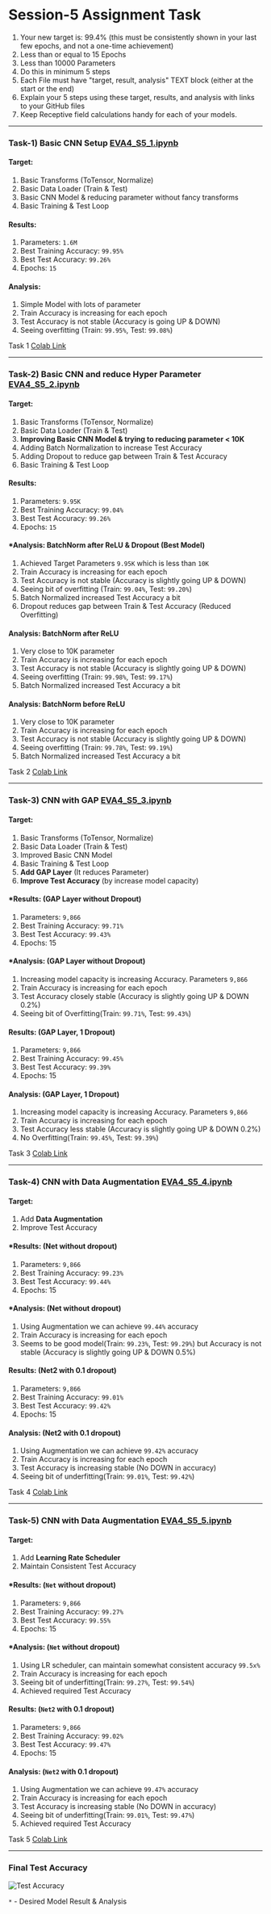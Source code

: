 # Session-5 Assignment Task
1. Your new target is:
99.4% (this must be consistently shown in your last few epochs, and not a one-time achievement)
2. Less than or equal to 15 Epochs
3. Less than 10000 Parameters
4. Do this in minimum 5 steps
5. Each File must have "target, result, analysis" TEXT block (either at the start or the end)
6. Explain your 5 steps using these target, results, and analysis with links to your GitHub files
7. Keep Receptive field calculations handy for each of your models. 

- - -

### Task-1) Basic CNN Setup [EVA4_S5_1.ipynb](https://github.com/velasoka-repo/EVA4/blob/master/Session-5/EVA4_S5_1.ipynb "EVA4-S5_1.ipynb")
#### Target:
1. Basic Transforms (ToTensor, Normalize)
2. Basic Data Loader (Train & Test)
3. Basic CNN Model & reducing parameter without fancy transforms
4. Basic Training  & Test Loop

#### Results:
1. Parameters: `1.6M`
2. Best Training Accuracy: `99.95%`
3. Best Test Accuracy: `99.26%`
4. Epochs: `15`

#### Analysis:
1. Simple Model with lots of parameter
2. Train Accuracy is increasing for each epoch
3. Test Accuracy is not stable (Accuracy is going UP & DOWN)
4. Seeing overfitting (Train: `99.95%`, Test: `99.08%`)

Task 1 [Colab Link](https://colab.research.google.com/github/velasoka-repo/EVA4/blob/master/Session-5/EVA4_S5_1.ipynb)

- - -


### Task-2) Basic CNN and reduce Hyper Parameter [EVA4_S5_2.ipynb](https://github.com/velasoka-repo/EVA4/blob/master/Session-5/EVA4_S5_2.ipynb "EVA4-S5_2.ipynb")
#### Target:
1. Basic Transforms (ToTensor, Normalize)
2. Basic Data Loader (Train & Test)
3. **Improving Basic CNN Model & trying to reducing parameter < 10K**
4. Adding Batch Normalization to increase Test Accuracy
5. Adding Dropout to reduce gap between Train & Test Accuracy 
6. Basic Training  & Test Loop

#### Results:
1. Parameters: `9.95K`
2. Best Training Accuracy: `99.04%`
3. Best Test Accuracy: `99.26%`
4. Epochs: `15`

#### *Analysis: BatchNorm after ReLU & Dropout (Best Model)
1. Achieved Target Parameters `9.95K` which is less than `10K`
2. Train Accuracy is increasing for each epoch
3. Test Accuracy is not stable (Accuracy is slightly going UP & DOWN)
4. Seeing bit of overfitting (Train: `99.04%`, Test: `99.20%`) 
5. Batch Normalized increased Test Accuracy a bit
6. Dropout reduces gap between Train & Test Accuracy (Reduced Overfitting)

#### Analysis: BatchNorm after ReLU
1. Very close to 10K parameter
2. Train Accuracy is increasing for each epoch
3. Test Accuracy is not stable (Accuracy is slightly going UP & DOWN)
4. Seeing overfitting (Train: `99.98%`, Test: `99.17%`)
5. Batch Normalized increased Test Accuracy a bit

#### Analysis: BatchNorm before ReLU
1. Very close to 10K parameter
2. Train Accuracy is increasing for each epoch
3. Test Accuracy is not stable (Accuracy is slightly going UP & DOWN)
4. Seeing overfitting (Train: `99.78%`, Test: `99.19%`) 
5. Batch Normalized increased Test Accuracy a bit

Task 2 [Colab Link](https://colab.research.google.com/github/velasoka-repo/EVA4/blob/master/Session-5/EVA4_S5_2.ipynb)

- - -

### Task-3) CNN with GAP [EVA4_S5_3.ipynb](https://github.com/velasoka-repo/EVA4/blob/master/Session-5/EVA4_S5_3.ipynb "EVA4-S5_3.ipynb")
#### Target:
1. Basic Transforms (ToTensor, Normalize)
2. Basic Data Loader (Train & Test)
3. Improved Basic CNN Model
4. Basic Training  & Test Loop
5. **Add GAP Layer** (It reduces Parameter)
6. **Improve Test Accuracy** (by increase model capacity)

#### *Results: (GAP Layer without Dropout)
1. Parameters: `9,866`
2. Best Training Accuracy: `99.71%` 
3. Best Test Accuracy: `99.43%`
4. Epochs: 15

#### *Analysis: (GAP Layer without Dropout)
1. Increasing model capacity is increasing Accuracy. Parameters `9,866`
2. Train Accuracy is increasing for each epoch
3. Test Accuracy closely stable (Accuracy is slightly going UP & DOWN 0.2%)
4. Seeing bit of Overfitting(Train: `99.71%`, Test: `99.43%`)


#### Results: (GAP Layer, 1 Dropout)
1. Parameters: `9,866`
2. Best Training Accuracy: `99.45%` 
3. Best Test Accuracy: `99.39%`
4. Epochs: 15

#### Analysis: (GAP Layer, 1 Dropout)
1. Increasing model capacity is increasing Accuracy. Parameters `9,866`
2. Train Accuracy is increasing for each epoch
3. Test Accuracy less stable (Accuracy is slightly going UP & DOWN 0.2%)
4. No Overfitting(Train: `99.45%`, Test: `99.39%`)

Task 3 [Colab Link](https://colab.research.google.com/github/velasoka-repo/EVA4/blob/master/Session-5/EVA4_S5_3.ipynb)

- - -

### Task-4) CNN with Data Augmentation [EVA4_S5_4.ipynb](https://github.com/velasoka-repo/EVA4/blob/master/Session-5/EVA4_S5_4.ipynb "EVA4-S5_4.ipynb")

#### Target:
1. Add **Data Augmentation**
2. Improve Test Accuracy

#### *Results: (Net without dropout)
1. Parameters: `9,866`
2. Best Training Accuracy: `99.23%` 
3. Best Test Accuracy: `99.44%`
4. Epochs: 15

#### *Analysis: (Net without dropout)
1. Using Augmentation we can achieve `99.44%` accuracy
2. Train Accuracy is increasing for each epoch
3. Seems to be good model(Train: `99.23%`, Test: `99.29%`) but Accuracy is not stable (Accuracy is slightly going UP & DOWN 0.5%)


#### Results: (Net2 with 0.1 dropout)
1. Parameters: `9,866`
2. Best Training Accuracy: `99.01%` 
3. Best Test Accuracy: `99.42%`
4. Epochs: 15

#### Analysis: (Net2 with 0.1 dropout)
1. Using Augmentation we can achieve `99.42%` accuracy
2. Train Accuracy is increasing for each epoch
3. Test Accuracy is increasing stable (No DOWN in accuracy)
4. Seeing bit of underfitting(Train: `99.01%`, Test: `99.42%`)

Task 4 [Colab Link](https://colab.research.google.com/github/velasoka-repo/EVA4/blob/master/Session-5/EVA4_S5_4.ipynb)

- - -

### Task-5) CNN with Data Augmentation [EVA4_S5_5.ipynb](https://github.com/velasoka-repo/EVA4/blob/master/Session-5/EVA4_S5_5.ipynb "EVA4-S5_5.ipynb")

#### Target:
1. Add **Learning Rate Scheduler**
2. Maintain Consistent Test Accuracy

#### *Results: (`Net` without dropout)
1. Parameters: `9,866`
2. Best Training Accuracy: `99.27%` 
3. Best Test Accuracy: `99.55%`
4. Epochs: 15

#### *Analysis: (`Net` without dropout)
1. Using LR scheduler, can maintain somewhat consistent accuracy `99.5x%` 
2. Train Accuracy is increasing for each epoch
3. Seeing bit of underfitting(Train: `99.27%`, Test: `99.54%`)
4. Achieved required Test Accuracy 

#### Results: (`Net2` with 0.1 dropout)
1. Parameters: `9,866`
2. Best Training Accuracy: `99.02%` 
3. Best Test Accuracy: `99.47%`
4. Epochs: 15

#### Analysis: (`Net2` with 0.1 dropout)
1. Using Augmentation we can achieve `99.47%` accuracy
2. Train Accuracy is increasing for each epoch
3. Test Accuracy is increasing stable (No DOWN in accuracy)
4. Seeing bit of underfitting(Train: `99.01%`, Test: `99.47%`)
5. Achieved required Test Accuracy 

Task 5 [Colab Link](https://colab.research.google.com/github/velasoka-repo/EVA4/blob/master/Session-5/EVA4_S5_5.ipynb)

- - -

### Final Test Accuracy

![Test Accuracy](https://github.com/velasoka-repo/EVA4/blob/master/Session-5/images/test-accuracy.png "Test Accuracy")


`*` - Desired Model Result & Analysis
